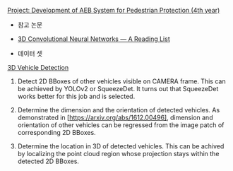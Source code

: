 [Project: Development of AEB System for Pedestrian Protection (4th year)](https://github.com/nlkim0817/ProjAEB_4thYear)

- 참고 논문

- [3D Convolutional Neural Networks — A Reading List](http://davidstutz.de/3d-convolutional-neural-networks-a-reading-list/)


- 데이터 셋 





[3D Vehicle Detection](https://experiencor.github.io/sdc_3d.html)

1. Detect 2D BBoxes of other vehicles visible on CAMERA frame. This can be achieved by YOLOv2 or SqueezeDet. It turns out that SqueezeDet works better for this job and is selected.

2. Determine the dimension and the orientation of detected vehicles. As demonstrated in [https://arxiv.org/abs/1612.00496], dimension and orientation of other vehicles can be regressed from the image patch of corresponding 2D BBoxes.

3. Determine the location in 3D of detected vehicles. This can be achived by localizing the point cloud region whose projection stays within the detected 2D BBoxes.